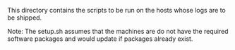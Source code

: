This directory contains the scripts to be run on the hosts whose logs are to be shipped.

Note: The setup.sh assumes that the machines are do not have the required software packages and would update if packages already exist.

